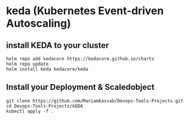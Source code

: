 # keda (Kubernetes Event-driven Autoscaling)

## install KEDA to your cluster

```
helm repo add kedacore https://kedacore.github.io/charts
helm repo update
helm install keda kedacore/keda
```

## Install your Deployment & Scaledobject

```
git clone https://github.com/Mariamkassab/Devops-Tools-Projects.git
cd Devops-Tools-Projects/kEDA
kubectl apply -f .
```


